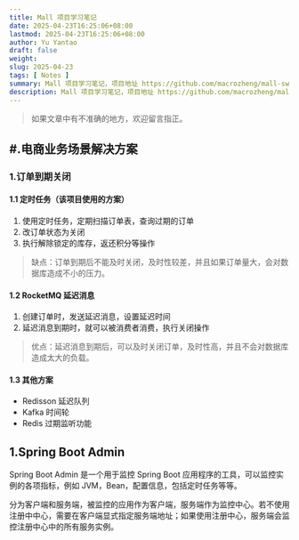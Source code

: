 ```yaml
---
title: Mall 项目学习笔记
date: 2025-04-23T16:25:06+08:00
lastmod: 2025-04-23T16:25:06+08:00
author: Yu Yantao
draft: false
weight:
slug: 2025-04-23
tags: [ Notes ]
summary: Mall 项目学习笔记，项目地址 https://github.com/macrozheng/mall-swarm
description: Mall 项目学习笔记，项目地址 https://github.com/macrozheng/mall-swarm
---
```


> 如果文章中有不准确的地方，欢迎留言指正。

## #.电商业务场景解决方案

### 1.订单到期关闭

#### 1.1 定时任务（该项目使用的方案）

1. 使用定时任务，定期扫描订单表，查询过期的订单
2. 改订单状态为关闭
3. 执行解除锁定的库存，返还积分等操作

> 缺点：订单到期后不能及时关闭，及时性较差，并且如果订单量大，会对数据库造成不小的压力。

#### 1.2 RocketMQ 延迟消息

1. 创建订单时，发送延迟消息，设置延迟时间
2. 延迟消息到期时，就可以被消费者消费，执行关闭操作

> 优点：延迟消息到期后，可以及时关闭订单，及时性高，并且不会对数据库造成太大的负载。

#### 1.3 其他方案

* Redisson 延迟队列
* Kafka 时间轮
* Redis 过期监听功能

## 1.Spring Boot Admin

Spring Boot Admin 是一个用于监控 Spring Boot 应用程序的工具，可以监控实例的各项指标，例如 JVM，Bean，配置信息，包括定时任务等等。

分为客户端和服务端，被监控的应用作为客户端，服务端作为监控中心。若不使用注册中中心，需要在客户端显式指定服务端地址；如果使用注册中心，服务端会监控注册中心中的所有服务实例。

